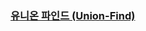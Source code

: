 ### [유니온 파인드 (Union-Find)](https://www.notion.so/zzimss/Union-Find-fa78205d7928462391c0511c02993868)

